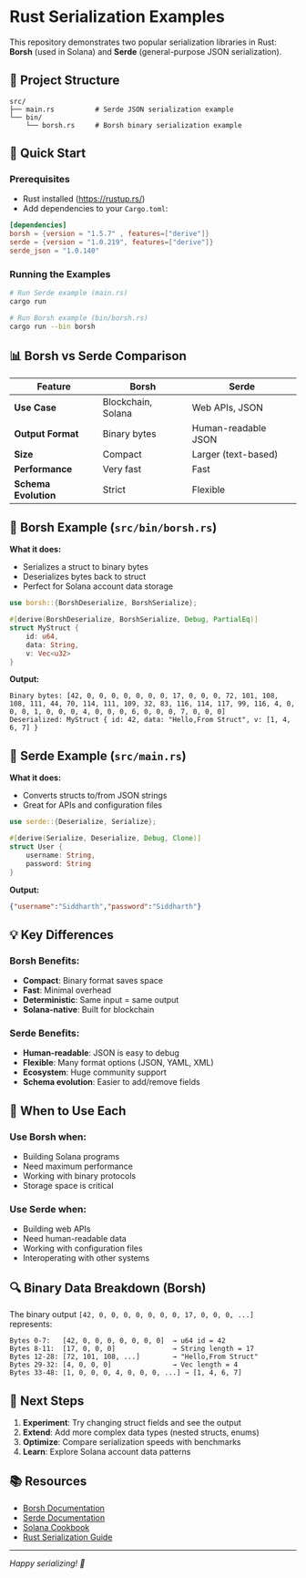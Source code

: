 # Rust Serialization Examples

This repository demonstrates two popular serialization libraries in Rust: **Borsh** (used in Solana) and **Serde** (general-purpose JSON serialization).

## 📁 Project Structure

```
src/
├── main.rs          # Serde JSON serialization example
└── bin/
    └── borsh.rs     # Borsh binary serialization example
```

## 🚀 Quick Start

### Prerequisites
- Rust installed (https://rustup.rs/)
- Add dependencies to your `Cargo.toml`:

```toml
[dependencies]
borsh = {version = "1.5.7" , features=["derive"]}
serde = {version = "1.0.219", features=["derive"]}
serde_json = "1.0.140"
```

### Running the Examples

```bash
# Run Serde example (main.rs)
cargo run

# Run Borsh example (bin/borsh.rs)
cargo run --bin borsh
```

## 📊 Borsh vs Serde Comparison

| Feature | Borsh | Serde |
|---------|-------|-------|
| **Use Case** | Blockchain, Solana | Web APIs, JSON |
| **Output Format** | Binary bytes | Human-readable JSON |
| **Size** | Compact | Larger (text-based) |
| **Performance** | Very fast | Fast |
| **Schema Evolution** | Strict | Flexible |

## 🔧 Borsh Example (`src/bin/borsh.rs`)

**What it does:**
- Serializes a struct to binary bytes
- Deserializes bytes back to struct
- Perfect for Solana account data storage

```rust
use borsh::{BorshDeserialize, BorshSerialize};

#[derive(BorshDeserialize, BorshSerialize, Debug, PartialEq)]
struct MyStruct { 
    id: u64,
    data: String,
    v: Vec<u32>
}
```

**Output:**
```
Binary bytes: [42, 0, 0, 0, 0, 0, 0, 0, 17, 0, 0, 0, 72, 101, 108, 108, 111, 44, 70, 114, 111, 109, 32, 83, 116, 114, 117, 99, 116, 4, 0, 0, 0, 1, 0, 0, 0, 4, 0, 0, 0, 6, 0, 0, 0, 7, 0, 0, 0]
Deserialized: MyStruct { id: 42, data: "Hello,From Struct", v: [1, 4, 6, 7] }
```

## 📝 Serde Example (`src/main.rs`)

**What it does:**
- Converts structs to/from JSON strings
- Great for APIs and configuration files

```rust
use serde::{Deserialize, Serialize};

#[derive(Serialize, Deserialize, Debug, Clone)]
struct User {
    username: String,
    password: String
}
```

**Output:**
```json
{"username":"Siddharth","password":"Siddharth"}
```

## 💡 Key Differences

### Borsh Benefits:
- **Compact**: Binary format saves space
- **Fast**: Minimal overhead
- **Deterministic**: Same input = same output
- **Solana-native**: Built for blockchain

### Serde Benefits:
- **Human-readable**: JSON is easy to debug
- **Flexible**: Many format options (JSON, YAML, XML)
- **Ecosystem**: Huge community support
- **Schema evolution**: Easier to add/remove fields

## 🎯 When to Use Each

### Use Borsh when:
- Building Solana programs
- Need maximum performance
- Working with binary protocols
- Storage space is critical

### Use Serde when:
- Building web APIs
- Need human-readable data
- Working with configuration files
- Interoperating with other systems

## 🔍 Binary Data Breakdown (Borsh)

The binary output `[42, 0, 0, 0, 0, 0, 0, 0, 17, 0, 0, 0, ...]` represents:

```
Bytes 0-7:   [42, 0, 0, 0, 0, 0, 0, 0]  → u64 id = 42
Bytes 8-11:  [17, 0, 0, 0]              → String length = 17
Bytes 12-28: [72, 101, 108, ...]        → "Hello,From Struct"
Bytes 29-32: [4, 0, 0, 0]               → Vec length = 4
Bytes 33-48: [1, 0, 0, 0, 4, 0, 0, 0, ...] → [1, 4, 6, 7]
```

## 🚀 Next Steps

1. **Experiment**: Try changing struct fields and see the output
2. **Extend**: Add more complex data types (nested structs, enums)
3. **Optimize**: Compare serialization speeds with benchmarks
4. **Learn**: Explore Solana account data patterns

## 📚 Resources

- [Borsh Documentation](https://borsh.io/)
- [Serde Documentation](https://serde.rs/)
- [Solana Cookbook](https://solanacookbook.com/)
- [Rust Serialization Guide](https://doc.rust-lang.org/book/)

---

*Happy serializing! 🦀*
